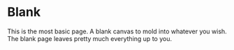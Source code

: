 # Blank

This is the most basic page.  A blank canvas to mold into whatever you wish.  The blank page leaves pretty much everything up to you.